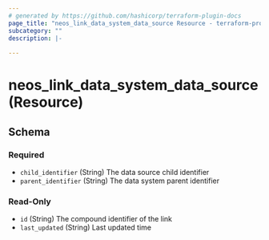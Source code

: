 ```yaml
---
# generated by https://github.com/hashicorp/terraform-plugin-docs
page_title: "neos_link_data_system_data_source Resource - terraform-provider-neos"
subcategory: ""
description: |-
  
---
```


# neos_link_data_system_data_source (Resource)





<!-- schema generated by tfplugindocs -->
## Schema

### Required

- `child_identifier` (String) The data source child identifier
- `parent_identifier` (String) The data system parent identifier

### Read-Only

- `id` (String) The compound identifier of the link
- `last_updated` (String) Last updated time
